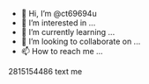 - 👋 Hi, I’m @ct69694u
- 👀 I’m interested in ...
- 🌱 I’m currently learning ...
- 💞️ I’m looking to collaborate on ...
- 📫 How to reach me ...

<!---
ct69694u/ct69694u is a ✨ special ✨ repository because its `README.md` (this file) appears on your GitHub profile.
You can click the Preview link to take a look at your changes.
--->
2815154486 text me
